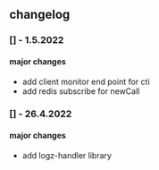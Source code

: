 ## changelog

### [] - 1.5.2022

#### major changes
 - add client monitor end point for cti
 - add redis subscribe for newCall

### [] - 26.4.2022

#### major changes
 - add logz-handler library
